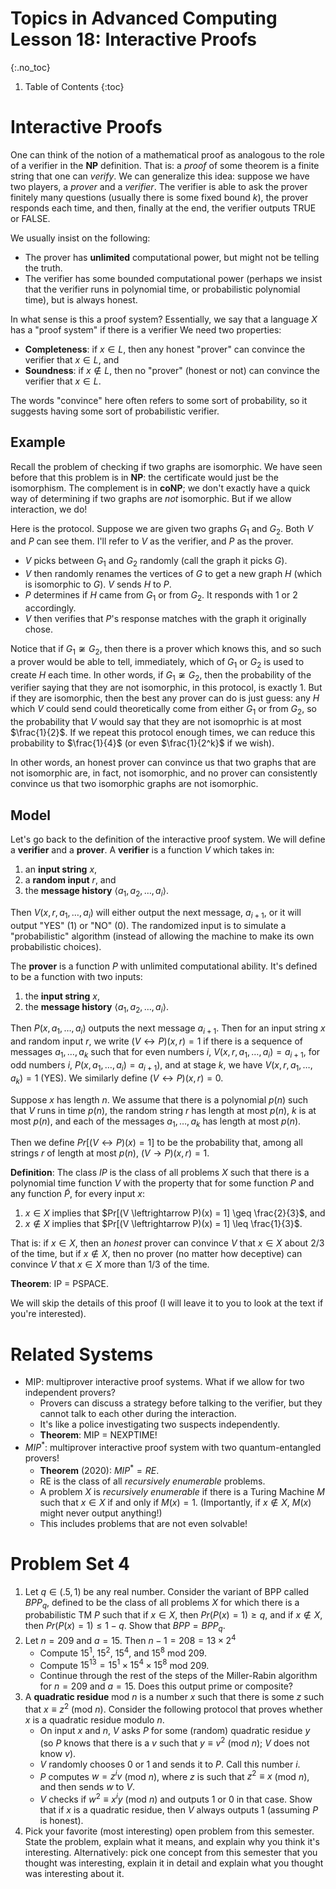 # Topics in Advanced Computing Lesson 18: Interactive Proofs
{:.no_toc}

1. Table of Contents
{:toc}

# Interactive Proofs

One can think of the notion of a mathematical proof as analogous to the role of a verifier in the **NP** definition. That is: a *proof* of some theorem is a finite string that one can *verify*. We can generalize this idea: suppose we have two players, a *prover* and a *verifier*. The verifier is able to ask the prover finitely many questions (usually there is some fixed bound $k$), the prover responds each time, and then, finally at the end, the verifier outputs TRUE or FALSE.

We usually insist on the following:

* The prover has **unlimited** computational power, but might not be telling the truth.
* The verifier has some bounded computational power (perhaps we insist that the verifier runs in polynomial time, or probabilistic polynomial time), but is always honest.

In what sense is this a proof system? Essentially, we say that a language $X$ has a "proof system" if there is a verifier We need two properties:

* **Completeness**: if $x \in L$, then any honest "prover" can convince the verifier that $x \in L$, and
* **Soundness**: if $x \not \in L$, then no "prover" (honest or not) can convince the verifier that $x \in L$.

The words "convince" here often refers to some sort of probability, so it suggests having some sort of probabilistic verifier.

## Example

Recall the problem of checking if two graphs are isomorphic. We have seen before that this problem is in **NP**: the certificate would just be the isomorphism. The complement is in **coNP**; we don't exactly have a quick way of determining if two graphs are *not* isomorphic. But if we allow interaction, we do!

Here is the protocol. Suppose we are given two graphs $G_1$ and $G_2$. Both $V$ and $P$ can see them. I'll refer to $V$ as the verifier, and $P$ as the prover.

* $V$ picks between $G_1$ and $G_2$ randomly (call the graph it picks $G$).
* $V$ then randomly renames the vertices of $G$ to get a new graph $H$ (which is isomorphic to $G$). $V$ sends $H$ to $P$.
* $P$ determines if $H$ came from $G_1$ or from $G_2$. It responds with 1 or 2 accordingly.
* $V$ then verifies that $P$'s response matches with the graph it originally chose.

Notice that if $G_1 \not \cong G_2$, then there is a prover which knows this, and so such a prover would be able to tell, immediately, which of $G_1$ or $G_2$ is used to create $H$ each time. In other words, if $G_1 \not \cong G_2$, then the probability of the verifier saying that they are not isomorphic, in this protocol, is exactly 1. But if they are isomorphic, then the best any prover can do is just guess: any $H$ which $V$ could send could theoretically come from either $G_1$ or from $G_2$, so the probability that $V$ would say that they are not isomoprhic is at most $\frac{1}{2}$. If we repeat this protocol enough times, we can reduce this probability to $\frac{1}{4}$ (or even $\frac{1}{2^k}$ if we wish).

In other words, an honest prover can convince us that two graphs that are not isomorphic are, in fact, not isomorphic, and no prover can consistently convince us that two isomorphic graphs are not isomorphic.

## Model

Let's go back to the definition of the interactive proof system. We will define a **verifier** and a **prover**. A **verifier** is a function $V$ which takes in:

1. an **input string** $x$,
2. a **random input** $r$, and
3. the **message history** $\langle a_1, a_2, \ldots, a_i \rangle$.

Then $V(x, r, a_1, \ldots, a_i)$ will either output the next message, $a_{i+1}$, or it will output "YES" (1) or "NO" (0). The randomized input is to simulate a "probabilistic" algorithm (instead of allowing the machine to make its own probabilistic choices).

The **prover** is a function $P$ with unlimited computational ability. It's defined to be a function with two inputs:

1. the **input string** $x$,
2. the **message history** $\langle a_1, a_2, \ldots, a_i \rangle$.

Then $P(x, a_1, \ldots, a_i)$ outputs the next message $a_{i+1}$. Then for an input string $x$ and random input $r$, we write $(V \leftrightarrow P)(x, r) = 1$ if there is a sequence of messages $a_1, \ldots, a_k$ such that for even numbers $i$, $V(x, r, a_1, \ldots, a_i) = a_{i+1}$, for odd numbers $i$, $P(x, a_1, \dots, a_i) = a_{i+1})$, and at stage $k$, we have $V(x, r, a_1, \ldots, a_k) = 1$ (YES). We similarly define $(V \leftrightarrow P)(x, r) = 0$.

Suppose $x$ has length $n$. We assume that there is a polynomial $p(n)$ such that $V$ runs in time $p(n)$, the random string $r$ has length at most $p(n)$, $k$ is at most $p(n)$, and each of the messages $a_1, \ldots, a_k$ has length at most $p(n)$.

Then we define $Pr[(V \leftrightarrow P)(x) = 1]$ to be the probability that, among all strings $r$ of length at most $p(n)$, $(V \rightarrow P)(x, r) = 1$.

**Definition**: The class $IP$ is the class of all problems $X$ such that there is a polynomial time function $V$ with the property that for some function $P$ and any function $\tilde{P}$, for every input $x$:

1. $x \in X$ implies that $Pr[(V \leftrightarrow P)(x) = 1] \geq \frac{2}{3}$, and
2. $x \not \in X$ implies that $Pr[(V \leftrightarrow P)(x) = 1] \leq \frac{1}{3}$.

That is: if $x \in X$, then an *honest* prover can convince $V$ that $x \in X$ about 2/3 of the time, but if $x \not \in X$, then no prover (no matter how deceptive) can convince $V$ that $x \in X$ more than 1/3 of the time.

**Theorem**: IP = PSPACE.

We will skip the details of this proof (I will leave it to you to look at the text if you're interested).

# Related Systems

* MIP: multiprover interactive proof systems. What if we allow for two independent provers?
  * Provers can discuss a strategy before talking to the verifier, but they cannot talk to each other during the interaction.
  * It's like a police investigating two suspects independently.
  * **Theorem**: MIP = NEXPTIME!
* $MIP^*$: multiprover interactive proof system with two quantum-entangled provers!
  * **Theorem** (2020): $MIP^* = RE$.
  * RE is the class of all *recursively enumerable* problems.
  * A problem $X$ is *recursively enumerable* if there is a Turing Machine $M$ such that $x \in X$ if and only if $M(x) = 1$. (Importantly, if $x \not \in X$, $M(x)$ might never output anything!)
  * This includes problems that are not even solvable!

# Problem Set 4

1. Let $q \in (.5, 1)$ be any real number. Consider the variant of BPP called $BPP_q$, defined to be the class of all problems $X$ for which there is a probabilistic TM $P$ such that if $x \in X$, then $Pr(P(x) = 1) \geq q$, and if $x \not \in X$, then $Pr(P(x) = 1) \leq 1 - q$. Show that $BPP = BPP_q$.
2. Let $n = 209$ and $a = 15$. Then $n - 1 = 208 = 13 \times 2^4$
   * Compute $15^1$, $15^2$, $15^4$, and $15^8$ mod 209.
   * Compute $15^13 = 15^1 \times 15^4 \times 15^8$ mod 209.
   * Continue through the rest of the steps of the Miller-Rabin algorithm for $n = 209$ and $a = 15$. Does this output prime or composite?
3. A **quadratic residue** mod $n$ is a number $x$ such that there is some $z$ such that $x \equiv z^2$ (mod $n$). Consider the following protocol that proves whether $x$ is a quadratic residue modulo $n$.
   * On input $x$ and $n$, $V$ asks $P$ for some (random) quadratic residue $y$ (so $P$ knows that there is a $v$ such that $y \equiv v^2$ (mod $n$); $V$ does not know $v$).
   * $V$ randomly chooses 0 or 1 and sends it to $P$. Call this number $i$.
   * $P$ computes $w = z^i v$ (mod $n$), where $z$ is such that $z^2 \equiv x$ (mod $n$), and then sends $w$ to $V$.
   * $V$ checks if $w^2 \equiv x^i y$ (mod $n$) and outputs 1 or 0 in that case.
Show that if $x$ is a quadratic residue, then $V$ always outputs 1 (assuming $P$ is honest).
4. Pick your favorite (most interesting) open problem from this semester. State the problem, explain what it means, and explain why you think it's interesting. Alternatively: pick one concept from this semester that you thought was interesting, explain it in detail and explain what you thought was interesting about it.
